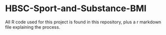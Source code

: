 # HBSC-Sport-and-Substance-BMI

All R code used for this project is found in this repository, plus a r markdown file explaining the process.

